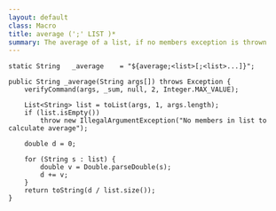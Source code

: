 ```yaml
---
layout: default
class: Macro
title: average (';' LIST )*
summary: The average of a list, if no members exception is thrown
---
```


	static String	_average	= "${average;<list>[;<list>...]}";

	public String _average(String args[]) throws Exception {
		verifyCommand(args, _sum, null, 2, Integer.MAX_VALUE);

		List<String> list = toList(args, 1, args.length);
		if (list.isEmpty())
			throw new IllegalArgumentException("No members in list to calculate average");

		double d = 0;

		for (String s : list) {
			double v = Double.parseDouble(s);
			d += v;
		}
		return toString(d / list.size());
	}

